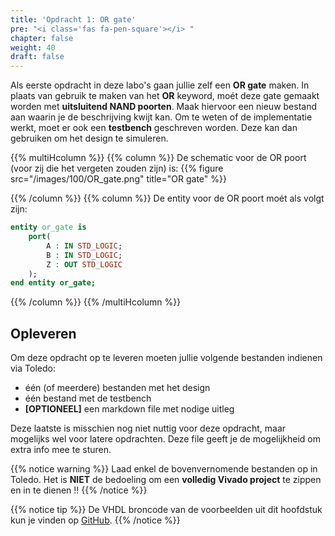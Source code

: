 ```yaml
---
title: 'Opdracht 1: OR gate'
pre: "<i class='fas fa-pen-square'></i> "
chapter: false
weight: 40
draft: false
---
```


Als eerste opdracht in deze labo's gaan jullie zelf een **OR gate** maken. In plaats van gebruik te maken van het **OR** keyword, moét deze gate gemaakt worden met **uitsluitend NAND poorten**. Maak hiervoor een nieuw bestand aan waarin je de beschrijving kwijt kan. Om te weten of de implementatie werkt, moet er ook een **testbench** geschreven worden. Deze kan dan gebruiken om het design te simuleren.

{{% multiHcolumn %}}
{{% column %}}
De schematic voor de OR poort (voor zij die het vergeten zouden zijn) is:
{{% figure src="/images/100/OR_gate.png" title="OR gate"  %}}

{{% /column %}}
{{% column %}}
De entity voor de OR poort moét als volgt zijn:

```vhdl
entity or_gate is
    port(
        A : IN STD_LOGIC;
        B : IN STD_LOGIC;
        Z : OUT STD_LOGIC
    );
end entity or_gate;
```
{{% /column %}}
{{% /multiHcolumn %}}

## Opleveren

Om deze opdracht op te leveren moeten jullie volgende bestanden indienen via Toledo:

* één (of meerdere) bestanden met het design
* één bestand met de testbench
* **[OPTIONEEL]** een markdown file met nodige uitleg

Deze laatste is misschien nog niet nuttig voor deze opdracht, maar mogelijks wel voor latere opdrachten. Deze file geeft je de mogelijkheid om extra info mee te sturen.

{{% notice warning %}}
Laad enkel de bovenvernomende bestanden op in Toledo. Het is **NIET** de bedoeling om een **volledig Vivado project** te zippen en in te dienen !!
{{% /notice %}}

{{% notice tip %}}
De VHDL broncode van de voorbeelden uit dit hoofdstuk kun je vinden op [GitHub](https://github.com/KULeuven-Diepenbeek/course_disch/tree/main/static/hdlsrc/100).
{{% /notice %}}
